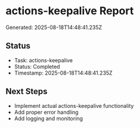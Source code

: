 # actions-keepalive Report

Generated: 2025-08-18T14:48:41.235Z

## Status
- Task: actions-keepalive
- Status: Completed
- Timestamp: 2025-08-18T14:48:41.235Z

## Next Steps
- Implement actual actions-keepalive functionality
- Add proper error handling
- Add logging and monitoring
